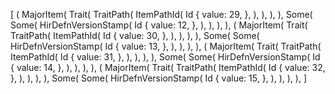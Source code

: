 [
    (
        MajorItem(
            Trait(
                TraitPath(
                    ItemPathId(
                        Id {
                            value: 29,
                        },
                    ),
                ),
            ),
        ),
        Some(
            Some(
                HirDefnVersionStamp(
                    Id {
                        value: 12,
                    },
                ),
            ),
        ),
    ),
    (
        MajorItem(
            Trait(
                TraitPath(
                    ItemPathId(
                        Id {
                            value: 30,
                        },
                    ),
                ),
            ),
        ),
        Some(
            Some(
                HirDefnVersionStamp(
                    Id {
                        value: 13,
                    },
                ),
            ),
        ),
    ),
    (
        MajorItem(
            Trait(
                TraitPath(
                    ItemPathId(
                        Id {
                            value: 31,
                        },
                    ),
                ),
            ),
        ),
        Some(
            Some(
                HirDefnVersionStamp(
                    Id {
                        value: 14,
                    },
                ),
            ),
        ),
    ),
    (
        MajorItem(
            Trait(
                TraitPath(
                    ItemPathId(
                        Id {
                            value: 32,
                        },
                    ),
                ),
            ),
        ),
        Some(
            Some(
                HirDefnVersionStamp(
                    Id {
                        value: 15,
                    },
                ),
            ),
        ),
    ),
]
